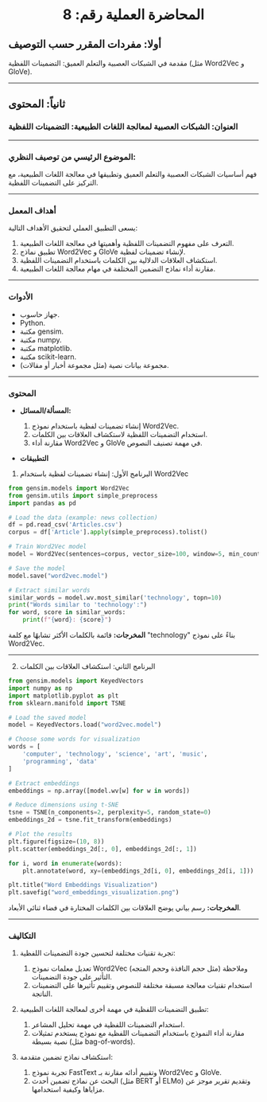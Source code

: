 <h1 style="text-align: center;">المحاضرة العملية رقم: 8</h1>

## أولا: مفردات المقرر حسب التوصيف

مقدمة في الشبكات العصبية والتعلم العميق: التضمينات اللفظية (مثل Word2Vec و GloVe).

---

## ثانياً: المحتوى

### العنوان: الشبكات العصبية لمعالجة اللغات الطبيعية: التضمينات اللفظية

---

### الموضوع الرئيسي من توصيف النظري:

فهم أساسيات الشبكات العصبية والتعلم العميق وتطبيقها في معالجة اللغات الطبيعية، مع التركيز على التضمينات اللفظية.

---

### أهداف المعمل

يسعى التطبيق العملي لتحقيق الأهداف التالية:

1. التعرف على مفهوم التضمينات اللفظية وأهميتها في معالجة اللغات الطبيعية.
1. تطبيق نماذج Word2Vec و GloVe لإنشاء تضمينات لفظية.
1. استكشاف العلاقات الدلالية بين الكلمات باستخدام التضمينات اللفظية.
1. مقارنة أداء نماذج التضمين المختلفة في مهام معالجة اللغات الطبيعية.

---

### الأدوات

- جهاز حاسوب.
- Python.
- مكتبة gensim.
- مكتبة numpy.
- مكتبة matplotlib.
- مكتبة scikit-learn.
- مجموعة بيانات نصية (مثل مجموعة أخبار أو مقالات).

---

### المحتوى

- **المسألة/المسائل:**

  1. إنشاء تضمينات لفظية باستخدام نموذج Word2Vec.
  1. استخدام التضمينات اللفظية لاستكشاف العلاقات بين الكلمات.
  1. مقارنة أداء Word2Vec و GloVe في مهمة تصنيف النصوص.

- **التطبيقات**

1. البرنامج الأول: إنشاء تضمينات لفظية باستخدام Word2Vec

```python
from gensim.models import Word2Vec
from gensim.utils import simple_preprocess
import pandas as pd

# Load the data (example: news collection)
df = pd.read_csv('Articles.csv')
corpus = df['Article'].apply(simple_preprocess).tolist()

# Train Word2Vec model
model = Word2Vec(sentences=corpus, vector_size=100, window=5, min_count=1, workers=4)

# Save the model
model.save("word2vec.model")

# Extract similar words
similar_words = model.wv.most_similar('technology', topn=10)
print("Words similar to 'technology':")
for word, score in similar_words:
    print(f"{word}: {score}")
```

**المخرجات:** قائمة بالكلمات الأكثر تشابهًا مع كلمة "technology" بناءً على نموذج Word2Vec.

---

2. البرنامج الثاني: استكشاف العلاقات بين الكلمات

```python
from gensim.models import KeyedVectors
import numpy as np
import matplotlib.pyplot as plt
from sklearn.manifold import TSNE

# Load the saved model
model = KeyedVectors.load("word2vec.model")

# Choose some words for visualization
words = [
    'computer', 'technology', 'science', 'art', 'music',
    'programming', 'data'
]

# Extract embeddings
embeddings = np.array([model.wv[w] for w in words])

# Reduce dimensions using t-SNE
tsne = TSNE(n_components=2, perplexity=5, random_state=0)
embeddings_2d = tsne.fit_transform(embeddings)

# Plot the results
plt.figure(figsize=(10, 8))
plt.scatter(embeddings_2d[:, 0], embeddings_2d[:, 1])

for i, word in enumerate(words):
    plt.annotate(word, xy=(embeddings_2d[i, 0], embeddings_2d[i, 1]))

plt.title("Word Embeddings Visualization")
plt.savefig("word_embeddings_visualization.png")
```

**المخرجات:** رسم بياني يوضح العلاقات بين الكلمات المختارة في فضاء ثنائي الأبعاد.

---

### التكاليف

1. تجربة تقنيات مختلفة لتحسين جودة التضمينات اللفظية:

   1. تعديل معلمات نموذج Word2Vec (مثل حجم النافذة وحجم المتجه) وملاحظة التأثير على جودة التضمينات.
   1. استخدام تقنيات معالجة مسبقة مختلفة للنصوص وتقييم تأثيرها على التضمينات الناتجة.

1. تطبيق التضمينات اللفظية في مهمة أخرى لمعالجة اللغات الطبيعية:

   1. استخدام التضمينات اللفظية في مهمة تحليل المشاعر.
   1. مقارنة أداء النموذج باستخدام التضمينات اللفظية مع نموذج يستخدم تمثيلات نصية بسيطة (مثل bag-of-words).

1. استكشاف نماذج تضمين متقدمة:

   1. تجربة نموذج FastText وتقييم أدائه مقارنة بـ Word2Vec و GloVe.
   1. البحث عن نماذج تضمين أحدث (مثل BERT أو ELMo) وتقديم تقرير موجز عن مزاياها وكيفية استخدامها.
